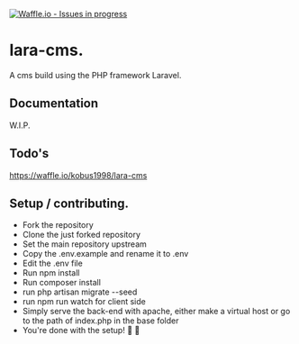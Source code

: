 [![Waffle.io - Issues in progress](https://badge.waffle.io/kobus1998/lara-cms.svg?label=in%20progress&title=In%20Progress)](http://waffle.io/kobus1998/lara-cms)


# lara-cms.
A cms build using the PHP framework Laravel.

## Documentation
W.I.P.

## Todo's
https://waffle.io/kobus1998/lara-cms

## Setup / contributing.
- Fork the repository
- Clone the just forked repository
- Set the main repository upstream
- Copy the .env.example and rename it to .env
- Edit the .env file
- Run npm install
- Run composer install
- run php artisan migrate --seed
- run npm run watch for client side
- Simply serve the back-end with apache, either make a virtual host or go to the path of index.php in the base folder
- You're done with the setup! :tada: :rocket:
